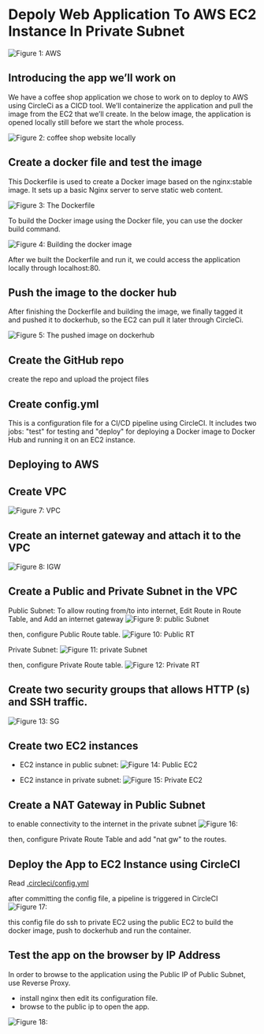 # Depoly Web Application To AWS EC2 Instance In Private Subnet

![Figure 1: AWS ](https://github.com/aseelmalkawi/dockerized-coffee-shop/blob/main/doc%20imgs/image.png)

## Introducing the app we’ll work on 
We have a coffee shop application we chose to work on to deploy to AWS using CircleCi as a CICD tool. We’ll containerize the application and pull the image from the EC2 that we’ll create. 
In the below image, the application is opened locally still before we start the whole process. 

![Figure 2: coffee shop website locally](https://github.com/aseelmalkawi/dockerized-coffee-shop/blob/main/doc%20imgs/msedge_1inVKD2FgN.jpg)

## Create a docker file and test the image 
This Dockerfile is used to create a Docker image based on the nginx:stable image. It sets up a basic Nginx server to serve static web content. 

![Figure 3: The Dockerfile ](https://github.com/aseelmalkawi/dockerized-coffee-shop/blob/main/doc%20imgs/dockerfile.png)

To build the Docker image using the Docker file, you can use the docker build command. 

![Figure 4: Building the docker image ](https://github.com/aseelmalkawi/dockerized-coffee-shop/blob/main/doc%20imgs/powershell_WIOzNVz4vb.png)

After we built the Dockerfile and run it, we could access the application locally through localhost:80. 

## Push the image to the docker hub 
After finishing the Dockerfile and building the image, we finally tagged it and pushed it to dockerhub, so the EC2 can pull it later through CircleCi. 

![Figure 5: The pushed image on dockerhub ](https://github.com/aseelmalkawi/dockerized-coffee-shop/blob/main/doc%20imgs/dockerhub.PNG)

## Create the GitHub repo 
create the repo and upload the project files  

## Create config.yml 
This is a configuration file for a CI/CD pipeline using CircleCI. It includes two jobs: "test" for testing and "deploy" for deploying a Docker image to  Docker Hub and running it on an EC2 instance. 

## Deploying to AWS
## Create VPC 
![Figure 7: VPC](https://github.com/aseelmalkawi/dockerized-coffee-shop/blob/main/doc%20imgs/Screenshot%20(20).png)

## Create an internet gateway and attach it to the VPC 
![Figure 8: IGW](https://github.com/aseelmalkawi/dockerized-coffee-shop/blob/main/doc%20imgs/ig.png)


## Create a Public and Private Subnet in the VPC
Public Subnet:
To allow routing from/to into internet, Edit Route in Route Table, and Add an internet gateway 
![Figure 9: public Subnet](https://github.com/aseelmalkawi/dockerized-coffee-shop/blob/main/doc%20imgs/public%20sub.png)

then, configure Public Route table.
![Figure 10: Public RT](https://github.com/aseelmalkawi/dockerized-coffee-shop/blob/main/doc%20imgs/public%20rt.png)

Private Subnet:
![Figure 11: private Subnet](https://github.com/aseelmalkawi/dockerized-coffee-shop/blob/main/doc%20imgs/private%20sub.png)

then, configure Private Route table.
![Figure 12: Private RT](https://github.com/aseelmalkawi/dockerized-coffee-shop/blob/main/doc%20imgs/private%20rt.png)

## Create two security groups that allows HTTP (s) and SSH traffic. 
![Figure 13: SG](https://github.com/aseelmalkawi/dockerized-coffee-shop/blob/main/doc%20imgs/sg.png)

## Create two EC2 instances
- EC2 instance in public subnet:
![Figure 14: Public EC2](https://github.com/aseelmalkawi/dockerized-coffee-shop/blob/main/doc%20imgs/public-ec2.PNG)

- EC2 instance in private subnet:
![Figure 15: Private EC2](https://github.com/aseelmalkawi/dockerized-coffee-shop/blob/main/doc%20imgs/private-ec2.PNG)

## Create a NAT Gateway in Public Subnet
to enable connectivity to the internet in the private subnet
![Figure 16:](https://github.com/aseelmalkawi/dockerized-coffee-shop/blob/main/doc%20imgs/nat.png)

then, configure Private Route Table and add "nat gw" to the routes.

## Deploy the App to EC2 Instance using CircleCI
Read  [.circleci/config.yml](https://github.com/aseelmalkawi/dockerized-coffee-shop/blob/main/.circleci/config.yml)

after committing the config file, a pipeline is triggered in CircleCI
![Figure 17:](https://github.com/aseelmalkawi/dockerized-coffee-shop/blob/main/doc%20imgs/success.PNG)

this config file do ssh to private EC2 using the public EC2 to build the docker image, push to dockerhub and run the container.

## Test the app on the browser by IP Address 
In order to browse to the application using the Public IP of Public Subnet, use Reverse Proxy.
- install nginx then edit its configuration file.
- browse to the public ip to open the app.

![Figure 18:](https://github.com/aseelmalkawi/dockerized-coffee-shop/blob/main/doc%20imgs/3.PNG)
